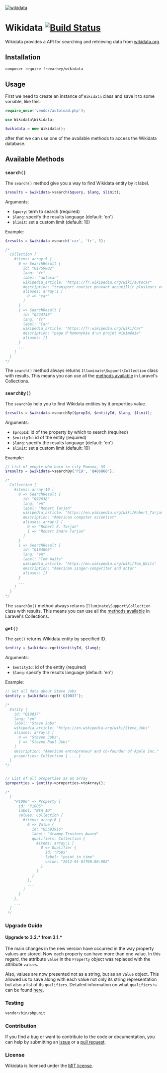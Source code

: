 [![wikidata](https://raw.githubusercontent.com/maxlath/wikidata-cli/master/assets/wikidata_logo_alone.jpg)](https://wikidata.org)


# Wikidata [![Build Status](https://travis-ci.org/freearhey/wikidata.svg?branch=master)](https://travis-ci.org/freearhey/wikidata)

Wikidata provides a API for searching and retrieving data from [wikidata.org](https://www.wikidata.org).

## Installation

```sh
composer require freearhey/wikidata
```

## Usage

First we need to create an instance of `Wikidata` class and save it to some variable, like this:

```php
require_once('vendor/autoload.php');

use Wikidata\Wikidata;

$wikidata = new Wikidata();
```

after that we can use one of the available methods to access the Wikidata database.

## Available Methods

### `search()`

The `search()` method give you a way to find Wikidata entity by it label.

```php
$results = $wikidata->search($query, $lang, $limit);
```

Arguments:

- `$query`: term to search (required) 
- `$lang`: specify the results language (default: 'en')
- `$limit`: set a custom limit (default: 10)

Example:

```php
$results = $wikidata->search('car', 'fr', 5);

/*
  Collection {
    #items: array:5 [
      0 => SearchResult {
        id: "Q1759802"
        lang: "fr"
        label: "autocar"
        wikipedia_article: "https://fr.wikipedia.org/wiki/autocar"
        description: "transport routier pouvant accueillir plusieurs voyageurs pour de longues distances"
        aliases: array:1 [
          0 => "car"
        ]
      }
      1 => SearchResult {
        id: "Q224743"
        lang: "fr"
        label: "Car"
        wikipedia_article: "https://fr.wikipedia.org/wiki/Car"
        description: "page d'homonymie d'un projet Wikimédia"
        aliases: []
      }
      ...
    ]
  }
*/
```

The `search()` method always returns `Illuminate\Support\Collection` class with results. This means you can use all the [methods available](https://laravel.com/docs/5.6/collections#available-methods) in Laravel's Collections.

### `searchBy()`

The `searchBy` help you to find Wikidata entities by it properties value. 

```php
$results = $wikidata->searchBy($propId, $entityId, $lang, $limit);
```

Arguments:

- `$propId`: id of the property by which to search (required)
- `$entityId`: id of the entity (required) 
- `$lang`: specify the results language (default: 'en')
- `$limit`: set a custom limit (default: 10)

Example:

```php
// List of people who born in city Pomona, US
$results = $wikidata->searchBy('P19', 'Q486868');

/*
  Collection {
    #items: array:10 [
      0 => SearchResult {
        id: "Q92638"
        lang: "en"
        label: "Robert Tarjan"
        wikipedia_article: "https://en.wikipedia.org/wiki/Robert_Tarjan"
        description: "American computer scientist"
        aliases: array:2 [
          0 => "Robert E. Tarjan"
          1 => "Robert Endre Tarjan"
        ]
      }
      1 => SearchResult {
        id: "Q184805"
        lang: "en"
        label: "Tom Waits"
        wikipedia_article: "https://en.wikipedia.org/wiki/Tom_Waits"
        description: "American singer-songwriter and actor"
        aliases: []
      }
      ...
    ]
  }
*/
```

The `searchBy()` method always returns `Illuminate\Support\Collection` class with results. This means you can use all the [methods available](https://laravel.com/docs/5.6/collections#available-methods) in Laravel's Collections.

### `get()`

The `get()` returns Wikidata entity by specified ID.

```php
$entity = $wikidata->get($entityId, $lang);
```

Arguments:

- `$entityId`: id of the entity (required) 
- `$lang`: specify the results language (default: 'en')

Example:

```php
// Get all data about Steve Jobs
$entity = $wikidata->get('Q19837');

/*
  Entity {
    id: "Q19837"
    lang: "en"
    label: "Steve Jobs"
    wikipedia_article: "https://en.wikipedia.org/wiki/Steve_Jobs"
    aliases: array:2 [
      0 => "Steven Jobs",
      1 => "Steven Paul Jobs"
    ]
    description: "American entrepreneur and co-founder of Apple Inc."
    properties: Collection { ... }
  }
*/


// List of all properties as an array
$properties = $entity->properties->toArray();

/*
  [
    "P1006" => Property {
      id: "P1006"
      label: "NTA ID"
      values: Collection {
        #items: array:6 [
          0 => Value {
            id: "Q5593916"
            label: "Grammy Trustees Award"
            qualifiers: Collection {
              #items: array:1 [
                0 => Qualifier {
                  id: "P585"
                  label: "point in time"
                  value: "2012-01-01T00:00:00Z"
                }
              ]
            }
          },
          ...
        ]
      }
    },
    ...
  ]
 */
```

### Upgrade Guide

#### Upgrade to 3.2.* from 3.1.*

The main changes in the new version have occurred in the way property values are stored. Now each property can have more than one value. In this regard, the attribute `value` in the `Property` object was replaced with the attribute `values`.

Also, values are now presented not as a string, but as an `Value` object. This allowed us to save along with each value not only its string representation but also a list of its `qualifiers`. Detailed information on what `qualifiers` is can be found [here](https://www.wikidata.org/wiki/Help:Qualifiers).

### Testing

```sh
vendor/bin/phpunit
```

### Contribution
If you find a bug or want to contribute to the code or documentation, you can help by submitting an [issue](https://github.com/freearhey/wikidata/issues) or a [pull request](https://github.com/freearhey/wikidata/pulls).

### License
Wikidata is licensed under the [MIT license](http://opensource.org/licenses/MIT).